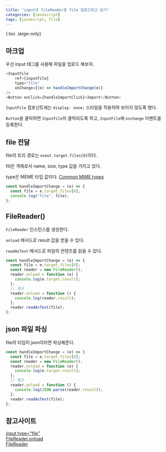 ```yaml
---
title: "input과 fileReader로 file 업로드하고 읽기"
categories: [Javascript]
tags: [javascript, file]
---
```


{:toc .large-only}

## 마크업

우선 input 태그를 사용해 파일을 업로드 해보자.

```js
<InputFile
    ref={inputFile}
    type="file"
    onChange={(e) => handleImportChange(e)}
/>
<Button onClick={handleImportClick}>Import</Button>
```

`InputFile` 컴포넌트에는 `display: none;` 스타일을 적용하여 보이지 않도록 했다.

`Button`을 클릭하면 `InputFile`이 클릭되도록 하고, `InputFile`에 `onchange` 이벤트를 등록한다.

## file 전달

file의 트리 경로는 `event.target.files[0]`이다.

fili은 객체로서 name, size, type 값을 가지고 있다.

type은 MEME 타입 값이다. [Common MIME types](https://developer.mozilla.org/en-US/docs/Web/HTTP/Basics_of_HTTP/MIME_types/Common_types)

```js
const handleImportChange = (e) => {
  const file = e.target.files[0];
  console.log("file", file);
};
```

## FileReader()

`FileReader` 인스턴스를 생성한다.

`onload` 메서드로 result 값을 얻을 수 있다.

`readAsText` 메서드로 파일의 컨텐츠를 읽을 수 있다.

```js
const handleImportChange = (e) => {
  const file = e.target.files[0];
  const reader = new FileReader();
  reader.onload = function (e) {
    console.log(e.target.result);
  };
  // 혹은
  reader.onload = function () {
    console.log(reader.result);
  };
  reader.readAsText(file);
};
```

## json 파일 파싱

file의 타입이 json이라면 파싱해준다.

```js
const handleImportChange = (e) => {
  const file = e.target.files[0];
  const reader = new FileReader();
  reader.onload = function (e) {
    console.log(e.target.result);
  };
  // 혹은
  reader.onload = function () {
    console.log(JSON.parse(reader.result));
  };
  reader.readAsText(file);
};
```

## 참고사이트

[input type="file"](https://developer.mozilla.org/ko/docs/Web/HTML/Element/Input/file)<br/>
[FileReader.onload](https://developer.mozilla.org/en-US/docs/Web/API/FileReader/onload)<br/>
[FileReader](https://developer.mozilla.org/ko/docs/Web/API/FileReader)
